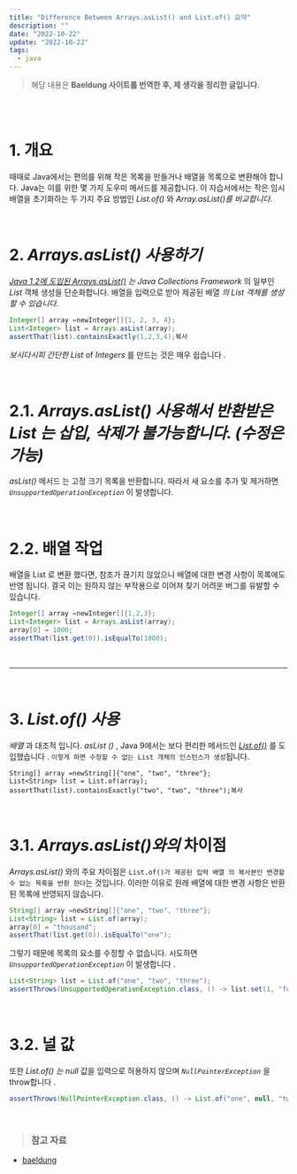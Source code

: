 ```yaml
---
title: "Difference Between Arrays.asList() and List.of() 요약"
description: ""
date: "2022-10-22"
update: "2022-10-22"
tags:
  - java
---
```


> 해당 내용은  **Baeldung 사이트를 번역한 후, 제 생각을 정리한 글입니다.**


<br/>
<br/>

# **1. 개요**

때때로 Java에서는 편의를 위해 작은 목록을 만들거나 배열을 목록으로 변환해야 합니다. Java는 이를 위한 몇 가지 도우미 메서드를 제공합니다. 이 자습서에서는 작은 임시 배열을 초기화하는 두 가지 주요 방법인 *List.of()* 와  *Array.asList()를 비교합니다.*

<br/>


# **2. *Arrays.asList() 사용하기***

*[Java 1.2에 도입된 Arrays.asList()](https://www.baeldung.com/java-arraylist) 는 Java Collections Framework* 의 일부인 *List* 객체 생성을 단순화합니다. 배열을 입력으로 받아 제공된 배열 *의 List 객체를 생성할 수 있습니다.*

```java
Integer[] array =newInteger[]{1, 2, 3, 4};
List<Integer> list = Arrays.asList(array);
assertThat(list).containsExactly(1,2,3,4);복사
```

*보시다시피 간단한 List* of *Integers* 를 만드는 것은 매우 쉽습니다 .

<br/>


# **2.1. *Arrays.asList() 사용해서 반환받은 List 는 삽입, 삭제가 불가능합니다.  (수정은 가능)***

*asList()* 메서드 는 고정 크기 목록을 반환합니다. 따라서 새 요소를 추가 및 제거하면 *`UnsupportedOperationException`* 이 발생합니다.

<br/>

# **2.2. 배열 작업**

배열을 List 로 변환 했다면, 참조가 끊기지 않았으니 배열에 대한 변경 사항이 목록에도 반영 됩니다. 
결국 이는 원하지 않는 부작용으로 이어져 찾기 어려운 버그를 유발할 수 있습니다. 

```java
Integer[] array =newInteger[]{1,2,3};
List<Integer> list = Arrays.asList(array);
array[0] = 1000;
assertThat(list.get(0)).isEqualTo(1000);
```

<br/>

---

<br/>

# **3. *List.of() 사용***

*배열* 과 대조적 입니다. *asList ()* , Java 9에서는 보다 편리한 메서드인 *[List.of()](https://www.baeldung.com/java-init-list-one-line#factory-methods-java-9)* 를 도입했습니다 . `이렇게 하면 수정할 수 없는 List 개체의 인스턴스가 생성`됩니다.

```
String[] array =newString[]{"one", "two", "three"};
List<String> list = List.of(array);
assertThat(list).containsExactly("two", "two", "three");복사
```

<br/>

# **3.1. *Arrays.asList()와의* 차이점**

*Arrays.asList()* 와의 주요 차이점은 `List.of()가 제공된 입력 배열 의 복사본인 변경할 수 없는 목록을 반환 한다`는 것입니다. 이러한 이유로 원래 배열에 대한 변경 사항은 반환된 목록에 반영되지 않습니다.

```java
String[] array =newString[]{"one", "two", "three"};
List<String> list = List.of(array);
array[0] = "thousand";
assertThat(list.get(0)).isEqualTo("one");
```

그렇기 때문에 목록의 요소를 수정할 수 없습니다. 시도하면 *`UnsupportedOperationException`* 이 발생합니다 .

```java
List<String> list = List.of("one", "two", "three");
assertThrows(UnsupportedOperationException.class, () -> list.set(1, "four"));
```

<br/>


# **3.2. 널 값**

또한 *List.of() 는 null* 값을 입력으로 허용하지 않으며 *`NullPointerException`* 을 throw합니다 .

```java
assertThrows(NullPointerException.class, () -> List.of("one", null, "two"));복사
```

<br/>

> ### 참고 자료
- [baeldung](https://www.baeldung.com/java-arrays-aslist-vs-list-of)